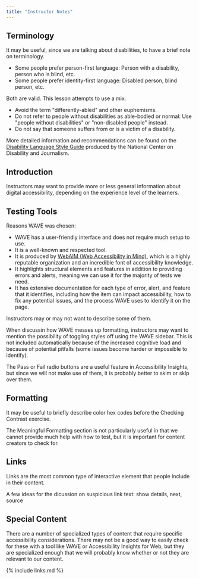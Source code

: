 ```yaml
---
title: "Instructor Notes"
---
```


## Terminology

It may be useful, since we are talking about disabilities, to have a brief note on terminology.

- Some people prefer person-first language: Person with a disability, person who is blind, etc.
- Some people prefer identity-first language: Disabled person, blind person, etc.

Both are valid. This lesson attempts to use a mix.

- Avoid the term "differently-abled" and other euphemisms.
- Do not refer to people without disabilities as able-bodied or normal: Use "people without disabilities" or "non-disabled people" instead.
- Do not say that someone suffers from or is a victim of a disability.

More detailed information and recommendations can be found on the [Disability Language Style Guide](https://ncdj.org/style-guide/) produced by the National Center on Disability and Journalism.

## Introduction

Instructors may want to provide more or less general information about digital accessibility, depending on the experience level of the learners.

## Testing Tools

Reasons WAVE was chosen:

- WAVE has a user-friendly interface and does not require much setup to use.
- It is a well-known and respected tool.
- It is produced by [WebAIM (Web Accessibility in Mind)](https://webaim.org/), which is a highly reputable organization and an incredible font of accessibility knowledge.
- It highlights structural elements and features in addition to providing errors and alerts, meaning we can use it for the majority of tests we need.
- It has extensive documentation for each type of error, alert, and feature that it identifies, including how the item can impact accessibility, how to fix any potential issues, and the process WAVE uses to identify it on the page.

Instructors may or may not want to describe some of them.

When discussin how WAVE messes up formatting, instructors may want to mention the possibility of toggling styles off using the WAVE sidebar. This is not included automatically because of the increased cognitive load and because of potential pitfalls (some issues become harder or impossible to identify).

The Pass or Fail radio buttons are a useful feature in Accessibility Insights, but since we will not make use of them, it is probably better to skim or skip over them.

## Formatting

It may be useful to briefly describe color hex codes before the Checking Contrast exercise.

The Meaningful Formatting section is not particularly useful in that we cannot provide much help with how to test, but it is important for content creators to check for.

## Links

Links are the most common type of interactive element that people include in their content.

A few ideas for the dicussion on suspicious link text: show details, next, source

## Special Content

There are a number of specialized types of content that require specific accessibility considerations. There may not be a good way to easily check for these with a tool like WAVE or Accessibility Insights for Web, but they are specialized enough that we will probably know whether or not they are relevant to our content.

{% include links.md %}
